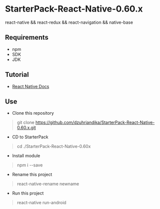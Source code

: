 # StarterPack-React-Native-0.60.x

react-native && react-redux && react-navigation && native-base

## Requirements
- npm
- SDK
- JDK

## Tutorial
- [React Native Docs](https://facebook.github.io/react-native/docs/getting-started)

## Use

- Clone this repository
> git clone https://github.com/dzuhriandika/StarterPack-React-Native-0.60.x.git
- CD to StarterPack
> cd ./StarterPack-React-Native-0.60x
- Install module
> npm i --save
- Rename this project
> react-native-rename newname
- Run this project
> react-native run-android
